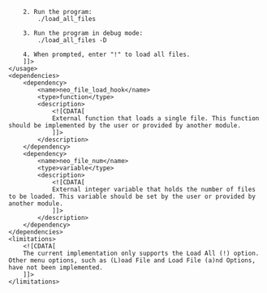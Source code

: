 <?xml version="1.0" encoding="UTF-8"?>
<readme>
    <title>Neovim Feature Extension: Load All Issue #1785</title>
    <description>
        <![CDATA[
        This is a sample C code project that demonstrates a Neovim feature extension for loading all files in a given directory. The program displays a menu to the user, prompting for input. When the user inputs "!", the program will load all the files by calling an external function named "neo_file_load_hook()". The program can also be run in debug mode by passing the "-D" flag as a command-line argument. In debug mode, the program prints additional information about the loading process.
        ]]>
    </description>
    <usage>
        <![CDATA[
        1. Compile the program using a C compiler, e.g., gcc:
            gcc -o load_all_files main.c

        2. Run the program:
            ./load_all_files

        3. Run the program in debug mode:
            ./load_all_files -D

        4. When prompted, enter "!" to load all files.
        ]]>
    </usage>
    <dependencies>
        <dependency>
            <name>neo_file_load_hook</name>
            <type>function</type>
            <description>
                <![CDATA[
                External function that loads a single file. This function should be implemented by the user or provided by another module.
                ]]>
            </description>
        </dependency>
        <dependency>
            <name>neo_file_num</name>
            <type>variable</type>
            <description>
                <![CDATA[
                External integer variable that holds the number of files to be loaded. This variable should be set by the user or provided by another module.
                ]]>
            </description>
        </dependency>
    </dependencies>
    <limitations>
        <![CDATA[
        The current implementation only supports the Load All (!) option. Other menu options, such as (L)oad File and Load File (a)nd Options, have not been implemented.
        ]]>
    </limitations>
</readme>

